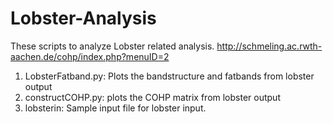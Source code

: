 # Lobster-Analysis
These scripts to analyze Lobster related analysis. http://schmeling.ac.rwth-aachen.de/cohp/index.php?menuID=2
1. LobsterFatband.py: Plots the bandstructure and fatbands from lobster output
2. constructCOHP.py: plots the COHP matrix from lobster output 
3. lobsterin:  Sample input file for lobster input.
